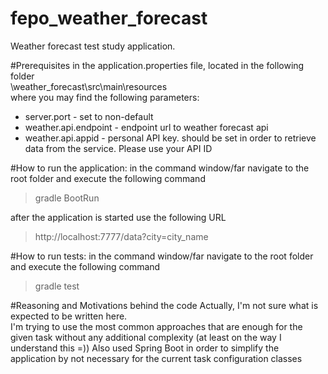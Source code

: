 # fepo_weather_forecast
Weather forecast test study application.

#Prerequisites
in the application.properties file, located in the following folder  
\weather_forecast\src\main\resources  
where you may find the following parameters:  
- server.port - set to non-default
- weather.api.endpoint - endpoint url to weather forecast api
- weather.api.appid - personal API key. should be set in order to retrieve data from the service. Please use your API ID

#How to run the application:
in the command window/far navigate to the root folder and execute the following command
>gradle BootRun  

after the application is started use the following URL
>http://localhost:7777/data?city=city_name

#How to run tests:
in the command window/far navigate to the root folder and execute the following command
>gradle test


#Reasoning and Motivations behind the code
Actually, I'm not sure what is expected to be written here.  
I'm trying to use the most common approaches that are enough for the given task without any additional complexity (at least on the way I understand this =))
Also used Spring Boot in order to simplify the application by not necessary for the current task configuration classes
